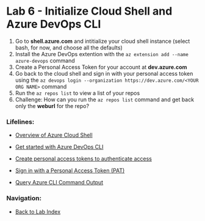 # Lab 6 - Initialize Cloud Shell and Azure DevOps CLI

1. Go to **shell.azure.com** and intitialize your cloud shell instance (select bash, for now, and choose all the defaults)
2. Install the Azure DevOps extention with the `az extension add --name azure-devops` command
3. Create a Personal Access Token for your account at **dev.azure.com**
4. Go back to the cloud shell and sign in with your personal access token using the `az devops login --organization https://dev.azure.com/<YOUR ORG NAME>` command
5. Run the `az repos list` to view a list of your repos
6. Challenge: How can you run the `az repos list` command and get back only the **weburl** for the repo?

### Lifelines:

* [Overview of Azure Cloud Shell](https://docs.microsoft.com/en-us/azure/cloud-shell/overview)

* [Get started with Azure DevOps CLI](https://docs.microsoft.com/en-us/azure/devops/cli/get-started)

* [Create personal access tokens to authenticate access](https://docs.microsoft.com/en-us/azure/devops/organizations/accounts/use-personal-access-tokens-to-authenticate)

* [Sign in with a Personal Access Token (PAT)](https://docs.microsoft.com/en-us/azure/devops/cli/log-in-via-pat)

* [Query Azure CLI Command Output](https://docs.microsoft.com/en-us/cli/azure/query-azure-cli)

### Navigation:

* [Back to Lab Index](https://github.com/mikepfeiffer/azure-devops-labs)
